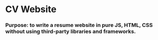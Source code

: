 # CV Website
### Purpose: to write a resume website in pure JS, HTML, CSS without using third-party libraries and frameworks.
